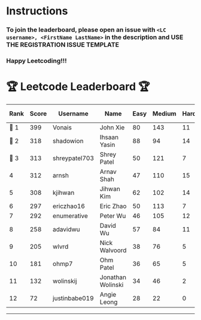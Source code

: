 # Instructions
### To join the leaderboard, please open an issue with `<LC username>, <FirstName LastName>` in the description and USE THE REGISTRATION ISSUE TEMPLATE
### Happy Leetcoding!!!


# 🏆 Leetcode Leaderboard 🏆

| Rank | Score | Username       | Name | Easy | Medium | Hard | Problems Solved |
|------|----------------|-----------------|-------------------|--------------|--------------|--------------|--------------|
| 🥇 1 | 399 | Vonais | John Xie | 80 | 143 | 11 | 234 |
| 🥈 2 | 318 | shadowion | Ihsaan Yasin | 88 | 94 | 14 | 196 |
| 🥉 3 | 313 | shreypatel703 | Shrey Patel | 50 | 121 | 7 | 178 |
| 4 | 312 | arnsh | Arnav Shah | 47 | 110 | 15 | 172 |
| 5 | 308 | kjihwan | Jihwan Kim | 62 | 102 | 14 | 178 |
| 6 | 297 | ericzhao16 | Eric Zhao | 50 | 113 | 7 | 170 |
| 7 | 292 | enumerative | Peter Wu | 46 | 105 | 12 | 163 |
| 8 | 258 | adavidwu | David Wu | 57 | 84 | 11 | 152 |
| 9 | 205 | wlvrd | Nick Walvoord | 38 | 76 | 5 | 119 |
| 10 | 181 | ohmp7 | Ohm Patel | 36 | 65 | 5 | 106 |
| 11 | 132 | wolinskij | Jonathan Wolinski | 34 | 46 | 2 | 82 |
| 12 | 72 | justinbabe019 | Angie Leong | 28 | 22 | 0 | 50 |
---